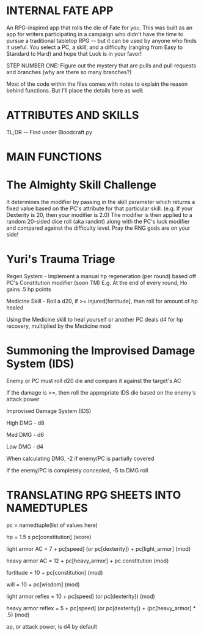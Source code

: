 # INTERNAL FATE APP 

An RPG-inspired app that rolls the die of Fate for you. This was built as an app for writers participating in a campaign who didn't have the time to pursue a traditional tabletop RPG -- but it can be used by anyone who finds it useful. You select a PC, a skill, and a difficulty (ranging from Easy to Standard to Hard) and hope that Luck is in your favor!

STEP NUMBER ONE: Figure out the mystery that are pulls and pull requests and branches (why are there so many branches?)

Most of the code within the files comes with notes to explain the reason behind functions. But I'll place the details here as well:

# ATTRIBUTES AND SKILLS

TL;DR -- Find under Bloodcraft.py


# MAIN FUNCTIONS

# The Almighty Skill Challenge
It determines the modifier by passing in the skill parameter which returns a fixed value based on
the PC's attribute for that particular skill. (e.g. If your Dexterity is 20, then your modifier is 2.0)
The modifier is then applied to a random 20-sided dice roll (aka randint) along with the PC's luck modifier and
compared against the difficulty level. Pray the RNG gods are on your side!


# Yuri's Trauma Triage
Regen System - Implement a manual hp regeneration (per round) based off PC's Constitution modifier (soon TM)
E.g. At the end of every round, Ho gains .5 hp points

Medicine Skill - Roll a d20, if >= injured[fortitude], then roll for amount of hp healed

Using the Medicine skill to heal yourself or another PC deals d4 for hp recovery, multiplied by the Medicine mod


# Summoning the Improvised Damage System (IDS)
Enemy or PC must roll d20 die and compare it against the target's AC

If the damage is >=, then roll the appropriate IDS die based on the enemy's attack power

Improvised Damage System (IDS)

High DMG - d8

Med DMG - d6

Low DMG - d4

When calculating DMG, -2 if enemy/PC is partially covered

If the enemy/PC is completely concealed, -5 to DMG roll


# TRANSLATING RPG SHEETS INTO NAMEDTUPLES 

pc = namedtuple(list of values here)

hp = 1.5 x pc[constitution] (score)

light armor AC = 7 + pc[speed] (or pc[dexterity]) + pc[light_armor] (mod)

heavy armor AC = 12 + pc[heavy_armor] + pc.constitution (mod)

fortitude = 10 + pc[constitution] (mod)

will = 10 + pc[wisdom] (mod)

light armor reflex = 10 + pc[speed] (or pc[dexterity]) (mod)

heavy armor reflex = 5 + pc[speed] (or pc[dexterity]) + (pc[heavy_armor] * .5) (mod)

ap, or attack power, is d4 by default
